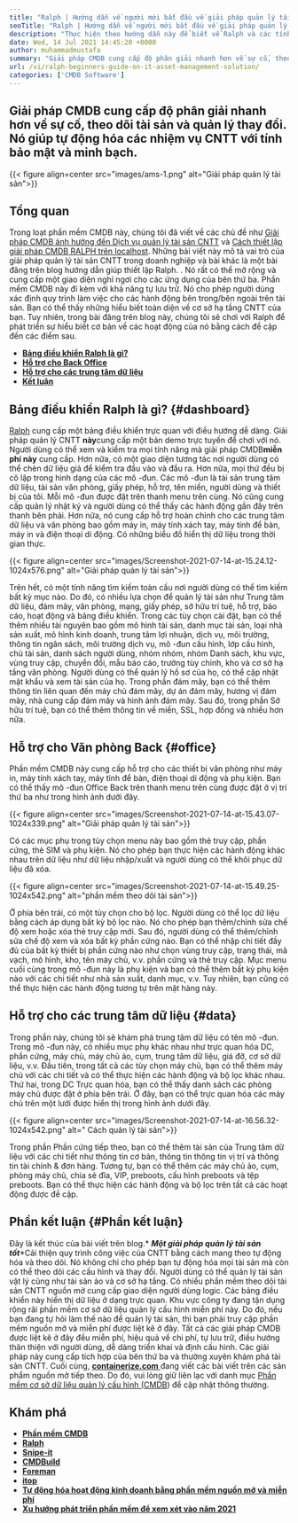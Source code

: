 ```yaml
---
title: "Ralph | Hướng dẫn về người mới bắt đầu về giải pháp quản lý tài sản CNTT" 
seoTitle: "Ralph | Hướng dẫn về người mới bắt đầu về giải pháp quản lý tài sản CNTT" 
description: "Thực hiện theo hướng dẫn này để biết về Ralph và các tính năng của nó. RALPH là một giải pháp quản lý tài sản CNTT nguồn mở cung cấp API REST, theo dõi tài sản và hơn thế nữa." 
date: Wed, 14 Jul 2021 14:45:20 +0000
author: muhammadmustafa
summary: "Giải pháp CMDB cung cấp độ phân giải nhanh hơn về sự cố, theo dõi tài sản và quản lý thay đổi. Nó giúp tự động hóa các nhiệm vụ CNTT với tính bảo mật và minh bạch." 
url: /vi/ralph-beginners-guide-on-it-asset-management-solution/
categories: ['CMDB Software']
---
```


## Giải pháp CMDB cung cấp độ phân giải nhanh hơn về sự cố, theo dõi tài sản và quản lý thay đổi. Nó giúp tự động hóa các nhiệm vụ CNTT với tính bảo mật và minh bạch.

{{< figure align=center src="images/ams-1.png" alt="Giải pháp quản lý tài sản">}}


## **Tổng quan** 
Trong loạt phần mềm CMDB này, chúng tôi đã viết về các chủ đề như [Giải pháp CMDB ảnh hưởng đến Dịch vụ quản lý tài sản CNTT][1] và [Cách thiết lập giải pháp CMDB RALPH trên localhost][2]. Những bài viết này mô tả vai trò của giải pháp quản lý tài sản CNTT trong doanh nghiệp và bài khác là một bài đăng trên blog hướng dẫn giúp thiết lập Ralph. . Nó rất có thể mở rộng và cung cấp một giao diện nghỉ ngơi cho các ứng dụng của bên thứ ba. Phần mềm CMDB này đi kèm với khả năng tự lưu trữ. Nó cho phép người dùng xác định quy trình làm việc cho các hành động bên trong/bên ngoài trên tài sản. Bạn có thể thấy những hiểu biết toàn diện về cơ sở hạ tầng CNTT của bạn. Tuy nhiên, trong bài đăng trên blog này, chúng tôi sẽ chơi với Ralph để phát triển sự hiểu biết cơ bản về các hoạt động của nó bằng cách đề cập đến các điểm sau.
* **[Bảng điều khiển Ralph là gì?][4]** 
* [ **Hỗ trợ cho Back Office** ][5]
* **[Hỗ trợ cho các trung tâm dữ liệu][6]** 
* [ **Kết luận** ][7]

## Bảng điều khiển Ralph là gì? {#dashboard}

[Ralph][3] cung cấp một bảng điều khiển trực quan với điều hướng dễ dàng. Giải pháp quản lý CNTT **này**cung cấp một bản demo trực tuyến để chơi với nó. Người dùng có thể xem và kiểm tra mọi tính năng mà giải pháp CMDB**miễn phí này** cung cấp. Hơn nữa, có một giao diện tương tác nơi người dùng có thể chèn dữ liệu giả để kiểm tra đầu vào và đầu ra. Hơn nữa, mọi thứ đều bị cô lập trong hình dạng của các mô -đun. Các mô -đun là tài sản trung tâm dữ liệu, tài sản văn phòng, giấy phép, hỗ trợ, tên miền, người dùng và thiết bị của tôi. Mỗi mô -đun được đặt trên thanh menu trên cùng. Nó cũng cung cấp quản lý nhật ký và người dùng có thể thấy các hành động gần đây trên thanh bên phải. Hơn nữa, nó cung cấp hỗ trợ hoàn chỉnh cho các trung tâm dữ liệu và văn phòng bao gồm máy in, máy tính xách tay, máy tính để bàn, máy in và điện thoại di động. Có những biểu đồ hiển thị dữ liệu trong thời gian thực.

{{< figure align=center src="images/Screenshot-2021-07-14-at-15.24.12-1024x576.png" alt="Giải pháp quản lý tài sản">}}

Trên hết, có một tính năng tìm kiếm toàn cầu nơi người dùng có thể tìm kiếm bất kỳ mục nào. Do đó, có nhiều lựa chọn để quản lý tài sản như Trung tâm dữ liệu, đám mây, văn phòng, mạng, giấy phép, sở hữu trí tuệ, hỗ trợ, báo cáo, hoạt động và bảng điều khiển. Trong các tùy chọn cài đặt, bạn có thể thêm nhiều tài nguyên bao gồm mô hình tài sản, danh mục tài sản, loại nhà sản xuất, mô hình kinh doanh, trung tâm lợi nhuận, dịch vụ, môi trường, thông tin ngân sách, môi trường dịch vụ, mô -đun cấu hình, lớp cấu hình, chủ tài sản, danh sách người dùng, nhóm nhóm, nhóm Danh sách, khu vực, vùng truy cập, chuyển đổi, mẫu báo cáo, trường tùy chỉnh, kho và cơ sở hạ tầng văn phòng. Người dùng có thể quản lý hồ sơ của họ, có thể cập nhật mật khẩu và xem tài sản của họ. Trong phần đám mây, bạn có thể thêm thông tin liên quan đến máy chủ đám mây, dự án đám mây, hương vị đám mây, nhà cung cấp đám mây và hình ảnh đám mây. Sau đó, trong phần Sở hữu trí tuệ, bạn có thể thêm thông tin về miền, SSL, hợp đồng và nhiều hơn nữa.

## Hỗ trợ cho Văn phòng Back {#office}

Phần mềm CMDB này cung cấp hỗ trợ cho các thiết bị văn phòng như máy in, máy tính xách tay, máy tính để bàn, điện thoại di động và phụ kiện. Bạn có thể thấy mô -đun Office Back trên thanh menu trên cùng được đặt ở vị trí thứ ba như trong hình ảnh dưới đây.

{{< figure align=center src="images/Screenshot-2021-07-14-at-15.43.07-1024x339.png" alt="Giải pháp quản lý tài sản">}}

Có các mục phụ trong tùy chọn menu này bao gồm thẻ truy cập, phần cứng, thẻ SIM và phụ kiện. Nó cho phép bạn thực hiện các hành động khác nhau trên dữ liệu như dữ liệu nhập/xuất và người dùng có thể khôi phục dữ liệu đã xóa.

{{< figure align=center src="images/Screenshot-2021-07-14-at-15.49.25-1024x542.png" alt="phần mềm theo dõi tài sản">}}

Ở phía bên trái, có một tùy chọn cho bộ lọc. Người dùng có thể lọc dữ liệu bằng cách áp dụng bất kỳ bộ lọc nào. Nó cho phép bạn thêm/chỉnh sửa chế độ xem hoặc xóa thẻ truy cập mới. Sau đó, người dùng có thể thêm/chỉnh sửa chế độ xem và xóa bất kỳ phần cứng nào. Bạn có thể nhập chi tiết đầy đủ của bất kỳ thiết bị phần cứng nào như chọn vùng truy cập, trạng thái, mã vạch, mô hình, kho, tên máy chủ, v.v. phần cứng và thẻ truy cập. Mục menu cuối cùng trong mô -đun này là phụ kiện và bạn có thể thêm bất kỳ phụ kiện nào với các chi tiết như nhà sản xuất, danh mục, v.v. Tuy nhiên, bạn cũng có thể thực hiện các hành động tương tự trên mặt hàng này.

## Hỗ trợ cho các trung tâm dữ liệu {#data}

Trong phần này, chúng tôi sẽ khám phá trung tâm dữ liệu có tên mô -đun. Trong mô -đun này, có nhiều mục phụ khác nhau như trực quan hóa DC, phần cứng, máy chủ, máy chủ ảo, cụm, trung tâm dữ liệu, giá đỡ, cơ sở dữ liệu, v.v. Đầu tiên, trong tất cả các tùy chọn máy chủ, bạn có thể thêm máy chủ với các chi tiết và có thể thực hiện các hành động và bộ lọc khác nhau. Thứ hai, trong DC Trực quan hóa, bạn có thể thấy danh sách các phòng máy chủ được đặt ở phía bên trái. Ở đây, bạn có thể trực quan hóa các máy chủ trên một lưới được hiển thị trong hình ảnh dưới đây.

{{< figure align=center src="images/Screenshot-2021-07-14-at-16.56.32-1024x542.png" alt=" Cách quản lý tài sản">}}

Trong phần Phần cứng tiếp theo, bạn có thể thêm tài sản của Trung tâm dữ liệu với các chi tiết như thông tin cơ bản, thông tin thông tin vị trí và thông tin tài chính & đơn hàng. Tương tự, bạn có thể thêm các máy chủ ảo, cụm, phòng máy chủ, chia sẻ đĩa, VIP, preboots, cấu hình preboots và tệp preboots. Bạn có thể thực hiện các hành động và bộ lọc trên tất cả các hoạt động được đề cập.

## Phần kết luận {#Phần kết luận}

Đây là kết thúc của bài viết trên blog.* ***Một giải pháp quản lý tài sản tốt****Cải thiện quy trình công việc của CNTT bằng cách mang theo tự động hóa và theo dõi. Nó không chỉ cho phép bạn tự động hóa mọi tài sản mà còn có thể theo dõi các cấu hình và thay đổi. Người dùng có thể quản lý tài sản vật lý cũng như tài sản ảo và cơ sở hạ tầng. Có nhiều phần mềm theo dõi tài sản CNTT nguồn mở cung cấp giao diện người dùng logic. Các bảng điều khiển này hiển thị dữ liệu ở dạng trực quan. Khu vực công ty đang tận dụng rộng rãi phần mềm cơ sở dữ liệu quản lý cấu hình miễn phí này. Do đó, nếu bạn đang tự hỏi làm thế nào để quản lý tài sản, thì bạn phải truy cập phần mềm nguồn mở và miễn phí được liệt kê ở đây. Tất cả các giải pháp CMDB được liệt kê ở đây đều miễn phí, hiệu quả về chi phí, tự lưu trữ, điều hướng thân thiện với người dùng, dễ dàng triển khai và định cấu hình. Các giải pháp này cung cấp tích hợp của bên thứ ba và thường xuyên khám phá tài sản CNTT.
Cuối cùng, [ **containerize.com** ][8] đang viết các bài viết trên các sản phẩm nguồn mở tiếp theo. Do đó, vui lòng giữ liên lạc với danh mục [Phần mềm cơ sở dữ liệu quản lý cấu hình (CMDB][9]) để cập nhật thông thường.

## Khám phá
* **[Phần mềm CMDB][9]** 
* **[Ralph][3]** 
* [ **Snipe-it** ][10]
* [ **CMDBuild** ][11]
* **[Foreman][12]** 
* **[itop][13]** 
* [ **Tự động hóa hoạt động kinh doanh bằng phần mềm nguồn mở và miễn phí** ][14]
* **[Xu hướng phát triển phần mềm để xem xét vào năm 2021][15]** 



[1]: https://blog.containerize.com/cmdb-software/how-cmdb-solution-influences-it-asset-management-services/
[2]: https://blog.containerize.com/cmdb-software/how-to-set-up-cmdb-solution-ralph-on-localhost/
[3]: https://products.containerize.com/cmdb-software/ralph/
[4]: #dashboard
[5]: #office
[6]: #data
[7]: #Conclusion
[8]: https://www.containerize.com/
[9]: https://products.containerize.com/cmdb-software/
[10]: https://products.containerize.com/cmdb-software/snipe-it/
[11]: https://products.containerize.com/cmdb-software/cmdbuild/
[12]: https://products.containerize.com/cmdb-software/foreman/
[13]: https://products.containerize.com/cmdb-software/itop/
[14]: https://blog.containerize.com/blogging/automate-business-operations-using-open-source-software/
[15]: https://blog.containerize.com/blockchain-platforms/software-development-trends-to-look-out-for-in-2021/
